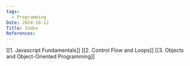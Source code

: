 ```yaml
---
tags:
  - Programming
Date: 2024-10-12
Title: Index
References:
---
```

[[1. Javascript Fundamentals]]
[[2. Control Flow and Loops]]
[[3. Objects and Object-Oriented Programming]]
